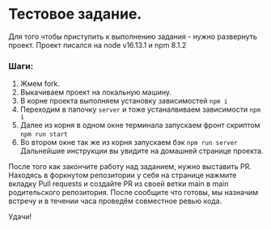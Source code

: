 # Тестовое задание.
Для того чтобы приступить к выполнению задания - нужно развернуть проект.
Проект писался на node v16.13.1 и npm 8.1.2

### Шаги:
1. Жмем fork.
2. Выкачиваем проект на локальную машину.
3. В корне проекта выполняем установку зависимостей `npm i`
4. Переходим в папочку `server` и тоже устаналвиваем зависимости `npm i`
5. Далее из корня в одном окне терминала запускаем фронт скриптом `npm run start`
6. Во втором окне так же из корня запускаем бэк `npm run server`
Дальнейшие инструкции вы увидите на домашней странице проекта.

После того как закончите работу над заданием, нужно выставить PR. Находясь в форкнутом репозитории у себя на странице нажмите вкладку Pull requests и создайте PR из своей ветки main в main родительского репозитория.
После сообщите что готовы, мы назначим встречу и в течении часа проведём совместное ревью кода.

Удачи!
